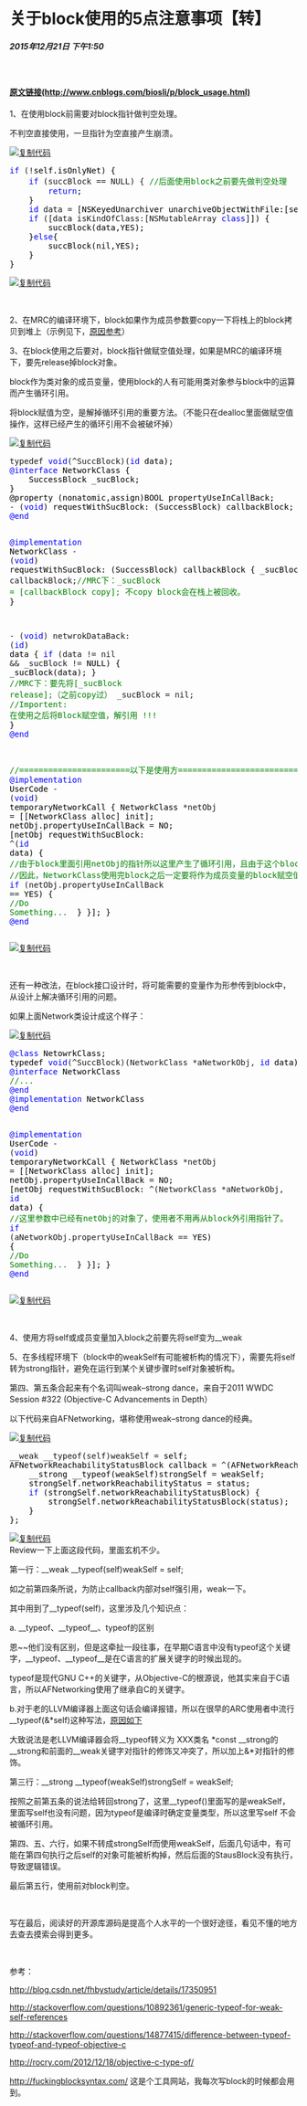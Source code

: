 <div class="post">
		<h1 class="postTitle">
			<a id="cb_post_title_url" class="postTitle2">关于block使用的5点注意事项【转】</a>
			</br>
			<h5>2015年12月21日 下午1:50</h5>
			</br>
		</h1>
		<h4 class="title2">
			<a id="cb_post_title_url" class="postTitle3" href="http://www.cnblogs.com/biosli/p/block_usage.html">原文链接(http://www.cnblogs.com/biosli/p/block_usage.html)</a>
		</h4>
		<div class="clear"></div>
		<div class="postBody">
			<div id="cnblogs_post_body"><div id="main-content" class="wiki-content">
<p>1、在使用block前需要对block指针做判空处理。</p>
<p>不判空直接使用，一旦指针为空直接产生崩溃。</p>
</div>
<div class="wiki-content">
<div class="cnblogs_code"><div class="cnblogs_code_toolbar"><span class="cnblogs_code_copy"><a href="javascript:void(0);" onclick="copyCnblogsCode(this)" title="复制代码"><img src="http://common.cnblogs.com/images/copycode.gif" alt="复制代码"></a></span></div>
<pre><span style="color: #0000ff;">if</span> (!<span style="color: #000000;">self.isOnlyNet) {
    </span><span style="color: #0000ff;">if</span> (succBlock == NULL) { <span style="color: #008000;">//</span><span style="color: #008000;">后面使用block之前要先做判空处理</span>
        <span style="color: #0000ff;">return</span><span style="color: #000000;">;
    }
    </span><span style="color: #0000ff;">id</span> data =<span style="color: #000000;"> [NSKeyedUnarchiver unarchiveObjectWithFile:[self favoriteFile]];
    </span><span style="color: #0000ff;">if</span> ([data isKindOfClass:[NSMutableArray <span style="color: #0000ff;">class</span><span style="color: #000000;">]]) {
        succBlock(data,YES);
    }</span><span style="color: #0000ff;">else</span><span style="color: #000000;">{
        succBlock(nil,YES);
    }
}</span></pre>
<div class="cnblogs_code_toolbar"><span class="cnblogs_code_copy"><a href="javascript:void(0);" onclick="copyCnblogsCode(this)" title="复制代码"><img src="http://common.cnblogs.com/images/copycode.gif" alt="复制代码"></a></span></div></div>
<p>&nbsp;</p>
</div>
<div class="wiki-content">2、在MRC的编译环境下，block如果作为成员参数要copy一下将栈上的block拷贝到堆上（示例见下，<a class="external-link" href="http://www.cnblogs.com/biosli/archive/2013/05/29/iOS_Objective-C_Block.html" rel="nofollow">原因参考</a>）
<p>3、在block使用之后要对，block指针做赋空值处理，如果是MRC的编译环境下，要先release掉block对象。</p>
<p>block作为类对象的成员变量，使用block的人有可能用类对象参与block中的运算而产生循环引用。</p>
<p>将block赋值为空，是解掉循环引用的重要方法。（不能只在dealloc里面做赋空值操作，这样已经产生的循环引用不会被破坏掉）</p>
<div class="cnblogs_code"><div class="cnblogs_code_toolbar"><span class="cnblogs_code_copy"><a href="javascript:void(0);" onclick="copyCnblogsCode(this)" title="复制代码"><img src="http://common.cnblogs.com/images/copycode.gif" alt="复制代码"></a></span></div>
<pre>typedef <span style="color: #0000ff;">void</span>(^SuccBlock)(<span style="color: #0000ff;">id</span><span style="color: #000000;"> data);
</span><span style="color: #0000ff;">@interface</span><span style="color: #000000;"> NetworkClass {
    SuccessBlock _sucBlock;
}
@property (nonatomic,assign)BOOL propertyUseInCallBack;
</span>- (<span style="color: #0000ff;">void</span><span style="color: #000000;">) requestWithSucBlock: (SuccessBlock) callbackBlock;
</span><span style="color: #0000ff;">@end</span>
 
<span style="color: #0000ff;">@implementation</span><span style="color: #000000;"> NetworkClass
</span>- (<span style="color: #0000ff;">void</span><span style="color: #000000;">) requestWithSucBlock: (SuccessBlock) callbackBlock {
    _sucBlock </span>= callbackBlock;<span style="color: #008000;">//</span><span style="color: #008000;">MRC下：_sucBlock = [callbackBlock copy]; 不copy block会在栈上被回收。</span>
<span style="color: #000000;">}
 
</span>- (<span style="color: #0000ff;">void</span>) netwrokDataBack: (<span style="color: #0000ff;">id</span><span style="color: #000000;">) data {
    </span><span style="color: #0000ff;">if</span> (data != nil &amp;&amp; _sucBlock !=<span style="color: #000000;"> NULL) {
        _sucBlock(data);
    }
    </span><span style="color: #008000;">//</span><span style="color: #008000;">MRC下：要先将[_sucBlock release];（之前copy过）</span>
    _sucBlock = nil; <span style="color: #008000;">//</span><span style="color: #008000;">Importent: 在使用之后将Block赋空值，解引用 !!!</span>
<span style="color: #000000;">}
</span><span style="color: #0000ff;">@end</span>
 
<span style="color: #008000;">//</span><span style="color: #008000;">=======================以下是使用方===========================</span>
<span style="color: #0000ff;">@implementation</span><span style="color: #000000;"> UserCode
</span>- (<span style="color: #0000ff;">void</span><span style="color: #000000;">) temporaryNetworkCall
{
    NetworkClass </span>*netObj =<span style="color: #000000;"> [[NetworkClass alloc] init];
    netObj.propertyUseInCallBack </span>=<span style="color: #000000;"> NO;
    [netObj requestWithSucBlock: </span>^(<span style="color: #0000ff;">id</span><span style="color: #000000;"> data) {
        </span><span style="color: #008000;">//</span><span style="color: #008000;">由于block里面引用netObj的指针所以这里产生了循环引用，且由于这个block是作为参数传入对象的，编译器不会报错。
        </span><span style="color: #008000;">//</span><span style="color: #008000;">因此，NetworkClass使用完block之后一定要将作为成员变量的block赋空值。</span>
        <span style="color: #0000ff;">if</span> (netObj.propertyUseInCallBack ==<span style="color: #000000;"> YES) {
            </span><span style="color: #008000;">//</span><span style="color: #008000;">Do Something...</span>
<span style="color: #000000;">        }
    }];
}
</span><span style="color: #0000ff;">@end</span></pre>
<div class="cnblogs_code_toolbar"><span class="cnblogs_code_copy"><a href="javascript:void(0);" onclick="copyCnblogsCode(this)" title="复制代码"><img src="http://common.cnblogs.com/images/copycode.gif" alt="复制代码"></a></span></div></div>
<p>&nbsp;</p>
<p>还有一种改法，在block接口设计时，将可能需要的变量作为形参传到block中，从设计上解决循环引用的问题。</p>
<p>如果上面Network类设计成这个样子：</p>
<div class="code panel pdl" style="border-width: 1px;">
<div class="codeHeader panelHeader pdl" style="border-bottom-width: 1px;">
<div class="cnblogs_code"><div class="cnblogs_code_toolbar"><span class="cnblogs_code_copy"><a href="javascript:void(0);" onclick="copyCnblogsCode(this)" title="复制代码"><img src="http://common.cnblogs.com/images/copycode.gif" alt="复制代码"></a></span></div>
<pre><span style="color: #0000ff;">@class</span><span style="color: #000000;"> NetowrkClass;
typedef </span><span style="color: #0000ff;">void</span>(^SuccBlock)(NetworkClass *aNetworkObj, <span style="color: #0000ff;">id</span><span style="color: #000000;"> data);
</span><span style="color: #0000ff;">@interface</span><span style="color: #000000;"> NetworkClass
</span><span style="color: #008000;">//</span><span style="color: #008000;">...</span>
<span style="color: #0000ff;">@end</span>
<span style="color: #0000ff;">@implementation</span><span style="color: #000000;"> NetworkClass
</span><span style="color: #0000ff;">@end</span>
 
<span style="color: #0000ff;">@implementation</span><span style="color: #000000;"> UserCode
</span>- (<span style="color: #0000ff;">void</span><span style="color: #000000;">) temporaryNetworkCall
{
    NetworkClass </span>*netObj =<span style="color: #000000;"> [[NetworkClass alloc] init];
    netObj.propertyUseInCallBack </span>=<span style="color: #000000;"> NO;
    [netObj requestWithSucBlock: </span>^(NetworkClass *aNetworkObj, <span style="color: #0000ff;">id</span><span style="color: #000000;"> data) {
        </span><span style="color: #008000;">//</span><span style="color: #008000;">这里参数中已经有netObj的对象了，使用者不用再从block外引用指针了。</span>
        <span style="color: #0000ff;">if</span> (aNetworkObj.propertyUseInCallBack ==<span style="color: #000000;"> YES) {
            </span><span style="color: #008000;">//</span><span style="color: #008000;">Do Something...</span>
<span style="color: #000000;">        }
    }];
}
</span><span style="color: #0000ff;">@end</span></pre>
<div class="cnblogs_code_toolbar"><span class="cnblogs_code_copy"><a href="javascript:void(0);" onclick="copyCnblogsCode(this)" title="复制代码"><img src="http://common.cnblogs.com/images/copycode.gif" alt="复制代码"></a></span></div></div>
<p>&nbsp;</p>
</div>
</div>
<p>4、使用方将self或成员变量加入block之前要先将self变为__weak</p>
<p>5、在多线程环境下（block中的weakSelf有可能被析构的情况下），需要先将self转为strong指针，避免在运行到某个关键步骤时self对象被析构。</p>
<p>第四、第五条合起来有个名词叫weak–strong dance，来自于<a class="external-link" style="text-decoration: none;" href="https://www.google.com.hk/url?sa=t&amp;rct=j&amp;q=&amp;esrc=s&amp;source=web&amp;cd=1&amp;ved=0CDkQFjAA&amp;url=%68%74%74%70%3a%2f%2f%64%65%76%65%6c%6f%70%65%72%2e%61%70%70%6c%65%2e%63%6f%6d%2f%76%69%64%65%6f%73%2f%77%77%64%63%2f%32%30%31%31%2f&amp;ei=mDl_UcKaEtDZkgXG14GoDg&amp;usg=AFQjCNENM0Mbw7vrvpPYNzjg2R9u6IUiEA&amp;sig2=wwwajZBQ62fO7EsU4RvSOg&amp;bvm=bv.45645796,d.dGI&amp;cad=rjt" rel="nofollow">2011 WWDC Session #322 (Objective-C Advancements in Depth）</a></p>
<p>以下代码来自AFNetworking，堪称使用weak–strong dance的经典。</p>
<div class="code panel pdl" style="border-width: 1px;">
<div class="codeHeader panelHeader pdl" style="border-bottom-width: 1px;">
<div class="cnblogs_code"><div class="cnblogs_code_toolbar"><span class="cnblogs_code_copy"><a href="javascript:void(0);" onclick="copyCnblogsCode(this)" title="复制代码"><img src="http://common.cnblogs.com/images/copycode.gif" alt="复制代码"></a></span></div>
<pre>__weak __typeof(self)weakSelf =<span style="color: #000000;"> self;
AFNetworkReachabilityStatusBlock callback </span>= ^<span style="color: #000000;">(AFNetworkReachabilityStatus status) {
    __strong __typeof(weakSelf)strongSelf </span>=<span style="color: #000000;"> weakSelf;
    strongSelf.networkReachabilityStatus </span>=<span style="color: #000000;"> status;
    </span><span style="color: #0000ff;">if</span><span style="color: #000000;"> (strongSelf.networkReachabilityStatusBlock) {
        strongSelf.networkReachabilityStatusBlock(status);
    }
};</span></pre>
<div class="cnblogs_code_toolbar"><span class="cnblogs_code_copy"><a href="javascript:void(0);" onclick="copyCnblogsCode(this)" title="复制代码"><img src="http://common.cnblogs.com/images/copycode.gif" alt="复制代码"></a></span></div></div>
</div>
<div class="codeHeader panelHeader pdl" style="border-bottom-width: 1px;">Review一下上面这段代码，里面玄机不少。</div>
</div>
<p>第一行：__weak __typeof(self)weakSelf = self;</p>
<p>如之前第四条所说，为防止callback内部对self强引用，weak一下。</p>
<p>其中用到了__typeof(self)，这里涉及几个知识点：</p>
<p>a. __typeof、__typeof__、typeof的区别</p>
<p>恩~~他们没有区别，但是这牵扯一段往事，在早期C语言中没有typeof这个关键字，__typeof、__typeof__是在C语言的扩展关键字的时候出现的。</p>
<p>typeof是现代GNU C++的关键字，从Objective-C的根源说，他其实来自于C语言，所以AFNetworking使用了继承自C的关键字。</p>
<p>b.对于老的LLVM编译器上面这句话会编译报错，所以在很早的ARC使用者中流行__typeof(&amp;*self)这种写法，<a class="external-link" href="http://stackoverflow.com/questions/10892361/generic-typeof-for-weak-self-references/" rel="nofollow">原因如下</a></p>
<p>大致说法是老LLVM编译器会将__typeof转义为 XXX类名 *const __strong的__strong和前面的__weak关键字对指针的修饰又冲突了，所以加上&amp;*对指针的修饰。</p>
<p>第三行：__strong __typeof(weakSelf)strongSelf = weakSelf;</p>
<p>按照之前第五条的说法给转回strong了，这里__typeof()里面写的是weakSelf，里面写self也没有问题，因为typeof是编译时确定变量类型，所以这里写self 不会被循环引用。</p>
<p>第四、五、六行，如果不转成strongSelf而使用weakSelf，后面几句话中，有可能在第四句执行之后self的对象可能被析构掉，然后后面的StausBlock没有执行，导致逻辑错误。</p>
<p>最后第五行，使用前对block判空。</p>
<p>&nbsp;</p>
<p>写在最后，阅读好的开源库源码是提高个人水平的一个很好途径，看见不懂的地方去查去摸索会得到更多。</p>
<p>&nbsp;</p>
<p>参考：</p>
<p><a class="external-link" href="http://blog.csdn.net/fhbystudy/article/details/17350951" rel="nofollow">http://blog.csdn.net/fhbystudy/article/details/17350951</a></p>
<p><a class="external-link" href="http://stackoverflow.com/questions/10892361/generic-typeof-for-weak-self-references" rel="nofollow">http://stackoverflow.com/questions/10892361/generic-typeof-for-weak-self-references</a></p>
<p><a class="external-link" href="http://stackoverflow.com/questions/14877415/difference-between-typeof-typeof-and-typeof-objective-c" rel="nofollow">http://stackoverflow.com/questions/14877415/difference-between-typeof-typeof-and-typeof-objective-c</a></p>
<p><a class="external-link" href="http://rocry.com/2012/12/18/objective-c-type-of/" rel="nofollow">http://rocry.com/2012/12/18/objective-c-type-of/</a></p>
<p><a class="external-link" href="http://fuckingblocksyntax.com/" rel="nofollow">http://fuckingblocksyntax.com/</a> 这是个工具网站，我每次写block的时候都会用到。</p>
</div>
<div id="xunlei_com_thunder_helper_plugin_d462f475-c18e-46be-bd10-327458d045bd">&nbsp;</div></div><div id="MySignature"></div>
<div class="clear"></div>